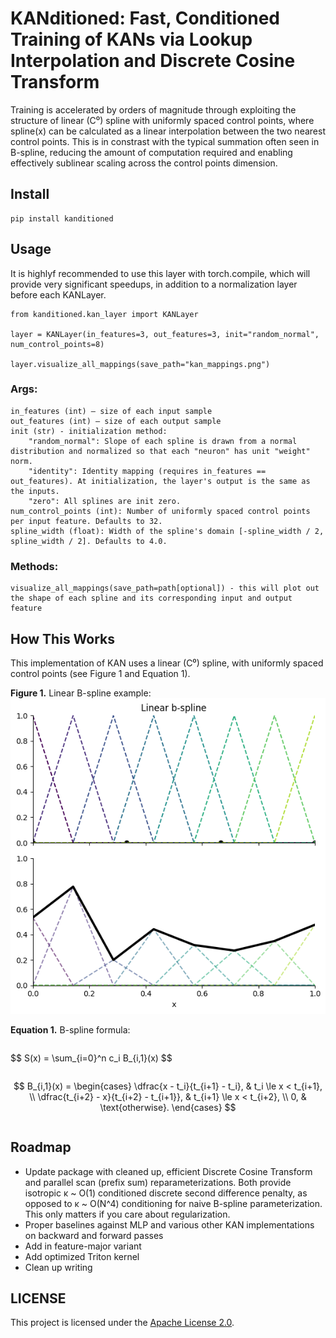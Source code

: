 # KANditioned: Fast, Conditioned Training of KANs via Lookup Interpolation and Discrete Cosine Transform

Training is accelerated by orders of magnitude through exploiting the structure of linear (C⁰) spline with uniformly spaced control points, where spline(x) can be calculated as a linear interpolation between the two nearest control points. This is in constrast with the typical summation often seen in B-spline, reducing the amount of computation required and enabling effectively sublinear scaling across the control points dimension.

## Install

```
pip install kanditioned
```

## Usage
It is highlyf recommended to use this layer with torch.compile, which will provide very significant speedups, in addition to a normalization layer before each KANLayer.

```
from kanditioned.kan_layer import KANLayer

layer = KANLayer(in_features=3, out_features=3, init="random_normal", num_control_points=8)

layer.visualize_all_mappings(save_path="kan_mappings.png")
```

### Args:

    in_features (int) – size of each input sample
    out_features (int) – size of each output sample
    init (str) - initialization method:
        "random_normal": Slope of each spline is drawn from a normal distribution and normalized so that each "neuron" has unit "weight" norm.
        "identity": Identity mapping (requires in_features == out_features). At initialization, the layer's output is the same as the inputs.
        "zero": All splines are init zero.
    num_control_points (int): Number of uniformly spaced control points per input feature. Defaults to 32.
    spline_width (float): Width of the spline's domain [-spline_width / 2, spline_width / 2]. Defaults to 4.0.

### Methods:

    visualize_all_mappings(save_path=path[optional]) - this will plot out the shape of each spline and its corresponding input and output feature

## How This Works

This implementation of KAN uses a linear (C⁰) spline, with uniformly spaced control points (see Figure 1 and Equation 1).

**Figure 1.** Linear B-spline example:  
![Linear B-spline example](https://raw.githubusercontent.com/cats-marin/KANditioned/main/image-1.png)

**Equation 1.** B-spline formula:

<div style="display:inline-block;">

$$
S(x) = \sum_{i=0}^n c_i B_{i,1}(x)
$$

</div>
<div style="display:inline-block;">

$$
B_{i,1}(x) =
\begin{cases}
\dfrac{x - t_i}{t_{i+1} - t_i}, & t_i \le x < t_{i+1}, \\
\dfrac{t_{i+2} - x}{t_{i+2} - t_{i+1}}, & t_{i+1} \le x < t_{i+2}, \\
0, & \text{otherwise}.
\end{cases}
$$

</div>

## Roadmap
- Update package with cleaned up, efficient Discrete Cosine Transform and parallel scan (prefix sum) reparameterizations. Both provide isotropic κ ~ O(1) conditioned discrete second difference penalty, as opposed to κ ~ O(N^4) conditioning for naive B-spline parameterization. This only matters if you care about regularization.
- Proper baselines against MLP and various other KAN implementations on backward and forward passes
    <!-- - https://github.com/ZiyaoLi/fast-kan -->
    <!-- - https://github.com/Blealtan/efficient-kan -->
    <!-- - https://github.com/1ssb/torchkan -->
    <!-- https://github.com/quiqi/relu_kan -->
    <!-- https://github.com/Jerry-Master/KAN-benchmarking -->
    <!-- https://github.com/KindXiaoming/pykan -->
    <!-- https://github.com/mintisan/awesome-kan -->
- Add in feature-major variant
- Add optimized Triton kernel
- Clean up writing

## LICENSE
This project is licensed under the [Apache License 2.0](https://www.apache.org/licenses/LICENSE-2.0.txt).